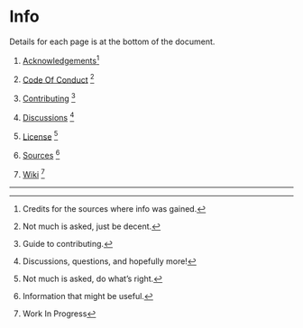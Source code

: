 # Info

Details for each page is at the bottom of the document.

1. [Acknowledgements](docs/Acknowledgements.md)[^1]

2. [Code Of Conduct](/docs/CODE_OF_CONDUCT.md) [^2]
 
3. [Contributing](/docs/CONTRIBUTING.md) [^3]

4. [Discussions](https://github.com/Malbern/GuideOfAllThings/discussions) [^4]

5. [License](docs/License) [^5]

6. [Sources](/docs/Sources.md) [^6]

7. [Wiki](https://github.com/Malbern/GuideOfAllThings.wiki.git) [^7]

***
[^1]: Credits for the sources where info was gained.

[^2]: Not much is asked, just be decent.

[^3]: Guide to contributing.

[^4]: Discussions, questions, and hopefully more!

[^5]: Not much is asked, do what’s right.

[^6]: Information that might be useful.

[^7]: Work In Progress
